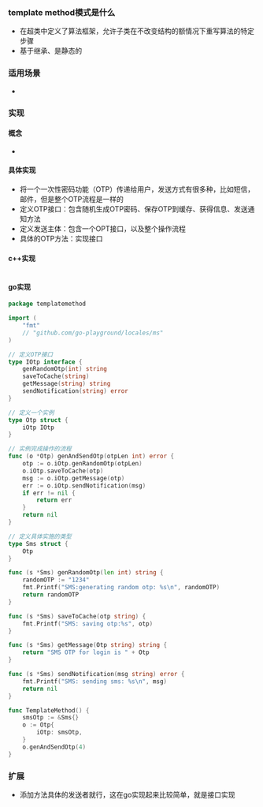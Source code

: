 ### template method模式是什么
- 在超类中定义了算法框架，允许子类在不改变结构的额情况下重写算法的特定步骤
- 基于继承、是静态的
### 适用场景
- 
### 实现
#### 概念
- 
#### 具体实现
- 将一个一次性密码功能（OTP）传递给用户，发送方式有很多种，比如短信，邮件，但是整个OTP流程是一样的
- 定义OTP接口：包含随机生成OTP密码、保存OTP到缓存、获得信息、发送通知方法
- 定义发送主体：包含一个OPT接口，以及整个操作流程
- 具体的OTP方法：实现接口
#### c++实现
```c++

```
#### go实现
```go
package templatemethod

import (
	"fmt"
	// "github.com/go-playground/locales/ms"
)

// 定义OTP接口
type IOtp interface {
	genRandomOtp(int) string
	saveToCache(string)
	getMessage(string) string
	sendNotification(string) error
}

// 定义一个实例
type Otp struct {
	iOtp IOtp
}

// 实例完成操作的流程
func (o *Otp) genAndSendOtp(otpLen int) error {
	otp := o.iOtp.genRandomOtp(otpLen)
	o.iOtp.saveToCache(otp)
	msg := o.iOtp.getMessage(otp)
	err := o.iOtp.sendNotification(msg)
	if err != nil {
		return err
	}
	return nil
}

// 定义具体实施的类型
type Sms struct {
	Otp
}

func (s *Sms) genRandomOtp(len int) string {
	randomOTP := "1234"
	fmt.Printf("SMS:generating random otp: %s\n", randomOTP)
	return randomOTP
}

func (s *Sms) saveToCache(otp string) {
	fmt.Printf("SMS: saving otp:%s", otp)
}

func (s *Sms) getMessage(Otp string) string {
	return "SMS OTP for login is " + Otp
}

func (s *Sms) sendNotification(msg string) error {
	fmt.Printf("SMS: sending sms: %s\n", msg)
	return nil
}

func TemplateMethod() {
	smsOtp := &Sms{}
	o := Otp{
		iOtp: smsOtp,
	}
	o.genAndSendOtp(4)
}

```
### 扩展
- 添加方法具体的发送者就行，这在go实现起来比较简单，就是接口实现